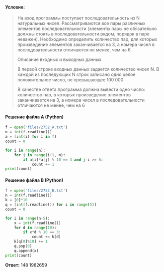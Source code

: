 #### Условие:
> На вход программы поступает последовательность из N натуральных чисел. Рассматриваются все пары различных элементов последовательности (элементы пары не обязательно должны стоять в последовательности рядом, порядок в паре неважен). Необходимо определить количество пар, для которых произведение элементов заканчивается на 3, а номера чисел в последовательности отличаются не менее, чем на 6.
> 
> Описание входных и выходных данных
> 
> В первой строке входных данных задается количество чисел N. В каждой из последующих N строк записано одно целое положительное число, не превышающее 100 000.
> 
> В качестве ответа программа должна вывести одно число: количество пар, в которых произведение элементов заканчивается на 3, а номера чисел в последовательности отличаются не менее, чем на 6

#### Решение файла A (Python)
```python
f = open('files/2752_A.txt')
n = int(f.readline())
a = [int(i) for i in f]
count = 0

for i in range(n):
    for j in range(i+1, n):
        if a[i]*a[j] % 10 == 3 and j-i >= 6:
            count += 1
print(count)
```

#### Решение файла B (Python)
```python
f = open('files/2752_B.txt')
n = int(f.readline())
k = [0]*10
q = [int(f.readline()) for i in range(5)]
count = 0

for i in range(n-5):
    x = int(f.readline())
    for d in range(10):
        if x*d % 10 == 3:
            count += k[d]
    k[q[0]%10] += 1
    q.pop(0)
    q.append(x)
print(count)
```

**Ответ:** 148 1982659
